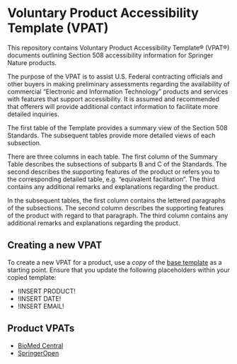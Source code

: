 # Voluntary Product Accessibility Template (VPAT)

This repository contains Voluntary Product Accessibility Template&reg; (VPAT&reg;) documents outlining Section 508 accessibility information for Springer Nature products.

The purpose of the VPAT is to assist U.S. Federal contracting officials and other buyers in making preliminary assessments regarding the availability of commercial “Electronic and Information Technology” products and services with features that support accessibility.  It is assumed and recommended that offerers will provide additional contact information to facilitate more detailed inquiries.

The first table of the Template provides a summary view of the Section 508 Standards.  The subsequent tables provide more detailed views of each subsection.

There are three columns in each table.  The first column of the Summary Table describes the subsections of subparts B and C of the Standards.  The second describes the supporting features of the product or refers you to the corresponding detailed table, e.g. “equivalent facilitation”.  The third contains any additional remarks and explanations regarding the product.  

In the subsequent tables, the first column contains the lettered paragraphs of the subsections.  The second column describes the supporting features of the product with regard to that paragraph.  The third column contains any additional remarks and explanations regarding the product.

## Creating a new VPAT

To create a new VPAT for a product, use a *copy* of the [base template](./base-template.md) as a starting point. Ensure that you update the following placeholders within your copied template:

- !INSERT PRODUCT!
- !INSERT DATE!
- !INSERT EMAIL!

## Product VPATs

- [BioMed Central](./biomedcentral.md)
- [SpringerOpen](./springeropen.md)
